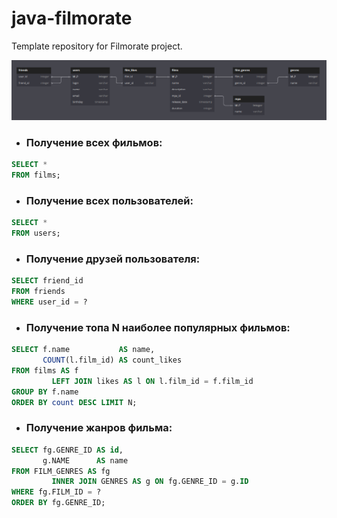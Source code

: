 # java-filmorate

Template repository for Filmorate project.

![Database schema](https://github.com/MikhailViktorov/java-filmorate/blob/main/SchemaDB.png)

- ### Получение всех фильмов:

```SQL
SELECT *
FROM films;
```

- ### Получение всех пользователей:

```SQL
SELECT *
FROM users;   
```

-  ### Получение друзей пользователя:

```SQL
SELECT friend_id
FROM friends
WHERE user_id = ?
```

-  ### Получение топа N наиболее популярных фильмов:

```SQL
SELECT f.name           AS name,
       COUNT(l.film_id) AS count_likes
FROM films AS f
         LEFT JOIN likes AS l ON l.film_id = f.film_id
GROUP BY f.name
ORDER BY count DESC LIMIT N;
```

-  ### Получение жанров фильма:

```SQL
SELECT fg.GENRE_ID AS id,
       g.NAME      AS name
FROM FILM_GENRES AS fg
         INNER JOIN GENRES AS g ON fg.GENRE_ID = g.ID
WHERE fg.FILM_ID = ?
ORDER BY fg.GENRE_ID;
```
